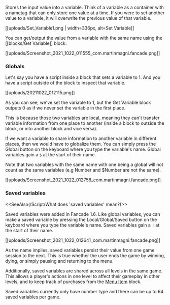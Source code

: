 Stores the input value into a variable. Think of a variable as a container with a nametag that can only store one value at a time. If you were to set another value to a variable, it will overwrite the previous value of that variable.

[[uploads/Set_Variable1.png | width=336px, alt=Set Variable]]

You can get/output the value from a variable with the same name using the [[blocks/Get Variable]] block.

[[uploads/Screenshot_2021_1022_011555_com.martinmagni.fancade.png]]

### Globals

Let's say you have a script inside a block that sets a variable to 1. And you have a script outside of the block to inspect that variable.

[[uploads/20211022_012115.png]]

As you can see, we've set the variable to 1, but the Get Variable block outputs 0 as if we never set the variable in the first place.

This is because those two variables are local, meaning they can't transfer variable information from one place to another (inside a block to outside the block, or into another block and vice versa).

If we want a variable to share information to another variable in different places, then we would have to globalize them. You can simply press the Global button on the keyboard where you type the variable's name. Global variables gain a `$` at the start of their name.

Note that two variables with the same name with one being a global will not count as the same variables (e.g Number and $Number are not the same).

[[uploads/Screenshot_2021_1022_012758_com.martinmagni.fancade.png]]

### Saved variables

<<SeeAlso(/Script/What does 'saved variables' mean?)>>

Saved variables were added in Fancade 1.6. Like global variables, you can make a saved variable by pressing the Local/Global/Saved button on the keyboard where you type the variable's name. Saved variables gain a `!` at the start of their name.

[[uploads/Screenshot_2021_1022_012641_com.martinmagni.fancade.png]]

As the name implies, saved variables persist their value from one game session to the next. This is true whether the user ends the game by winning, dying, or simply pausing and returning to the menu.

Additionally, saved variables are shared across all levels in the same game. This allows a player's actions in one level to affect their gameplay in other levels, and to keep track of purchases from the [Menu Item](https://www.fancade.com/wiki/Blocks/Menu%20Item.md) block. 

Saved variables currently only have number type and there can be up to 64 saved variables per game.
